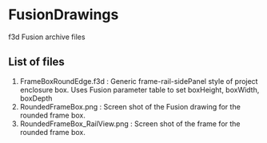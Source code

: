 # FusionDrawings
f3d Fusion archive files

## List of files

1. FrameBoxRoundEdge.f3d : Generic frame-rail-sidePanel style of project enclosure box.  Uses Fusion parameter table to set boxHeight, boxWidth, boxDepth
2. RoundedFrameBox.png   : Screen shot of the Fusion drawing for the rounded frame box.
3. RoundedFrameBox_RailView.png : Screen shot of the frame for the rounded frame box.
